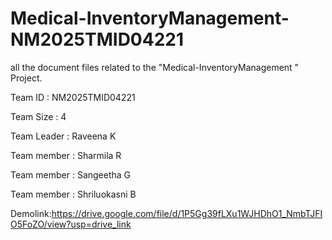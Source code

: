 # Medical-InventoryManagement-NM2025TMID04221
all the document files related to the "Medical-InventoryManagement " Project.

Team ID : NM2025TMID04221

Team Size : 4

Team Leader : Raveena K

Team member : Sharmila R

Team member : Sangeetha G

Team member : Shriluokasni B

Demolink:https://drive.google.com/file/d/1P5Gg39fLXu1WJHDhO1_NmbTJFIO5FoZO/view?usp=drive_link 

